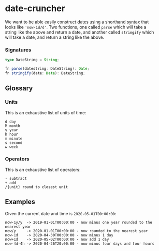 # date-cruncher
We want to be able easily construct dates using a shorthand syntax that looks like `'now-1d/d'`. Two functions, one called `parse` which will take a string like the above and return a date, and another called `stringify` which will take a date, and return a string like the above.

### Signatures
```typescript
type DateString = String;

fn parse(datestring: DateString): Date;
fn stringify(date: Date): DateString;
```

## Glossary
### Units
This is an exhaustive list of units of time:
```
d day
M month
y year
h hour
m minute
s second
w week
```

### Operators
This is an exhaustive list of operators:
```
- subtract
+ add
/{unit} round to closest unit
```

## Examples
Given the current date and time is `2020-05-01T00:00:00`:
```
now-1y/y  -> 2019-01-01T00:00:00 - now minus one year rounded to the nearest year
now/y     -> 2020-01-01T00:00:00 - now rounded to the nearest year
now-1d    -> 2020-04-30T00:00:00 - now minus 1 day
now+1d    -> 2020-05-02T00:00:00 - now add 1 day
now-4d-4h -> 2020-04-26T20:00:00 - now minus four days and four hours
```
